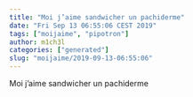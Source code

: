 ```yaml
---
title: "Moi j’aime sandwicher un pachiderme"
date: "Fri Sep 13 06:55:06 CEST 2019"
tags: ["moijaime", "pipotron"]
author: m1ch3l
categories: ["generated"]
slug: "moijaime/2019-09-13-06:55:06"
---
```


Moi j’aime sandwicher un pachiderme
